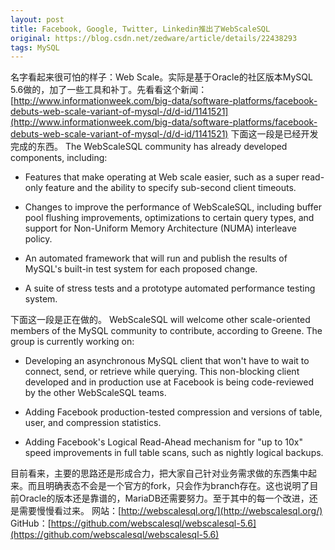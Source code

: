 ```yaml
---
layout: post
title: Facebook, Google, Twitter, Linkedin推出了WebScaleSQL
original: https://blog.csdn.net/zedware/article/details/22438293
tags: MySQL
---
```


名字看起来很可怕的样子：Web Scale。实际是基于Oracle的社区版本MySQL 5.6做的，加了一些工具和补丁。先看看这个新闻：
[http://www.informationweek.com/big-data/software-platforms/facebook-debuts-web-scale-variant-of-mysql-/d/d-id/1141521](http://www.informationweek.com/big-data/software-platforms/facebook-debuts-web-scale-variant-of-mysql-/d/d-id/1141521)
下面这一段是已经开发完成的东西。
The WebScaleSQL community has already developed components, including:
- Features that make operating at Web scale easier, such as a super read-only feature and the ability to specify sub-second client timeouts.

- Changes to improve the performance of WebScaleSQL, including buffer pool flushing improvements, optimizations to certain query types, and support for Non-Uniform Memory
 Architecture (NUMA) interleave policy.

- An automated framework that will run and publish the results of MySQL's built-in test system for each proposed change.

- A suite of stress tests and a prototype automated performance testing system.

下面这一段是正在做的。
WebScaleSQL will welcome other scale-oriented members of the MySQL community to contribute, according to Greene. The group is currently working on:
- Developing an asynchronous MySQL client that won't have to wait to connect, send, or retrieve while querying. This non-blocking client developed and in production
 use at Facebook is being code-reviewed by the other WebScaleSQL teams.

- Adding Facebook production-tested compression and versions of table, user, and compression statistics.

- Adding Facebook's Logical Read-Ahead mechanism for "up to 10x" speed improvements in full table scans, such as nightly logical backups.


目前看来，主要的思路还是形成合力，把大家自己针对业务需求做的东西集中起来。而且明确表态不会是一个官方的fork，只会作为branch存在。这也说明了目前Oracle的版本还是靠谱的，MariaDB还需要努力。至于其中的每一个改进，还是需要慢慢看过来。
网站：[http://webscalesql.org/](http://webscalesql.org/)
GitHub：[https://github.com/webscalesql/webscalesql-5.6](https://github.com/webscalesql/webscalesql-5.6)
